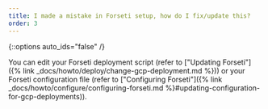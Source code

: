 ```yaml
---
title: I made a mistake in Forseti setup, how do I fix/update this?
order: 3
---
```

{::options auto_ids="false" /}

You can edit your Forseti deployment script (refer to 
["Updating Forseti"]({% link _docs/howto/deploy/change-gcp-deployment.md %})) 
or your Forseti configuration file (refer to 
["Configuring Forseti"]({% link _docs/howto/configure/configuring-forseti.md %}#updating-configuration-for-gcp-deployments)).
